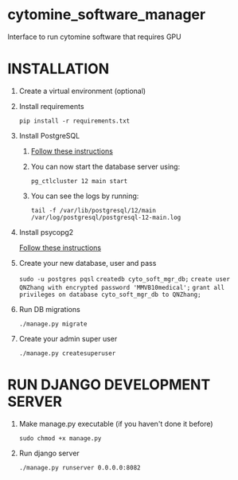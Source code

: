 # cytomine_software_manager
Interface to run cytomine software that requires GPU


# INSTALLATION
1. Create a virtual environment (optional)

2. Install requirements

   `pip install -r requirements.txt`

3. Install PostgreSQL
    1. [Follow these instructions](https://www.postgresql.org/download/linux/ubuntu/)
    2. You can now start the database server using:

  	   `pg_ctlcluster 12 main start`

    2. You can see the logs by running:

	   `tail -f /var/lib/postgresql/12/main /var/log/postgresql/postgresql-12-main.log`

4. Install psycopg2

   [Follow these instructions](https://www.psycopg.org/docs/install.html)

5. Create your new database, user and pass

	`sudo -u postgres pqsl`
	`createdb cyto_soft_mgr_db;`
	`create user QNZhang with encrypted password 'MMVB10medical';`
	`grant all privileges on database cyto_soft_mgr_db to QNZhang;`

6. Run DB migrations

	`./manage.py migrate`

7. Create your admin super user

	`./manage.py createsuperuser`



# RUN DJANGO DEVELOPMENT SERVER

1. Make manage.py executable (if you haven't done it before)

    `sudo chmod +x manage.py`

2. Run django server

    `./manage.py runserver 0.0.0.0:8082`
